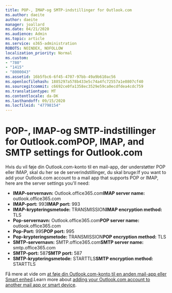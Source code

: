 ```yaml
---
title: POP-, IMAP-og SMTP-indstillinger for Outlook.com
ms.author: daeite
author: daeite
manager: joallard
ms.date: 04/21/2020
ms.audience: Admin
ms.topic: article
ms.service: o365-administration
ROBOTS: NOINDEX, NOFOLLOW
localization_priority: Normal
ms.custom:
- "780"
- "1415"
- "8000043"
ms.assetid: 16b5fbc6-6f45-4707-97bb-49a9b610ac56
ms.openlocfilehash: 1885297a578b433e5c74a4fc72557a1e0807cf40
ms.sourcegitcommit: c6692ce0fa1358ec3529e59ca0ecdfdea4cdc759
ms.translationtype: MT
ms.contentlocale: da-DK
ms.lasthandoff: 09/15/2020
ms.locfileid: "47798154"
---
```

# <a name="pop-imap-and-smtp-settings-for-outlookcom"></a><span data-ttu-id="7e938-102">POP-, IMAP-og SMTP-indstillinger for Outlook.com</span><span class="sxs-lookup"><span data-stu-id="7e938-102">POP, IMAP, and SMTP settings for Outlook.com</span></span>

<span data-ttu-id="7e938-103">Hvis du vil føje din Outlook.com-konto til en mail-app, der understøtter POP eller IMAP, skal du her se de serverindstillinger, du skal bruge:</span><span class="sxs-lookup"><span data-stu-id="7e938-103">If you want to add your Outlook.com account to a mail app that supports POP or IMAP, here are the server settings you'll need:</span></span>
  
- <span data-ttu-id="7e938-104">**IMAP-servernavn:** Outlook.office365.com</span><span class="sxs-lookup"><span data-stu-id="7e938-104">**IMAP server name:** outlook.office365.com</span></span>
- <span data-ttu-id="7e938-105">**IMAP-port:** 993</span><span class="sxs-lookup"><span data-stu-id="7e938-105">**IMAP port:** 993</span></span>
- <span data-ttu-id="7e938-106">**IMAP-krypteringsmetode:** TRANSMISSION</span><span class="sxs-lookup"><span data-stu-id="7e938-106">**IMAP encryption method:** TLS</span></span>
- <span data-ttu-id="7e938-107">**Pop-servernavn:** Outlook.office365.com</span><span class="sxs-lookup"><span data-stu-id="7e938-107">**POP server name:** outlook.office365.com</span></span>  
- <span data-ttu-id="7e938-108">**Pop-Port:** 995</span><span class="sxs-lookup"><span data-stu-id="7e938-108">**POP port:** 995</span></span>  
- <span data-ttu-id="7e938-109">**Pop-krypteringsmetode:** TRANSMISSION</span><span class="sxs-lookup"><span data-stu-id="7e938-109">**POP encryption method:** TLS</span></span>  
- <span data-ttu-id="7e938-110">**SMTP-servernavn:** SMTP.office365.com</span><span class="sxs-lookup"><span data-stu-id="7e938-110">**SMTP server name:** smtp.office365.com</span></span>
- <span data-ttu-id="7e938-111">**SMTP-port:** 587</span><span class="sxs-lookup"><span data-stu-id="7e938-111">**SMTP port:** 587</span></span>
- <span data-ttu-id="7e938-112">**SMTP-krypteringsmetode:** STARTTLS</span><span class="sxs-lookup"><span data-stu-id="7e938-112">**SMTP encryption method:** STARTTLS</span></span>

<span data-ttu-id="7e938-113">Få mere at vide om [at føje din Outlook.com-konto til en anden mail-app eller Smart enhed](https://support.office.com/article/73f3b178-0009-41ae-aab1-87b80fa94970?wt.mc_id=Office_Outlook_com_Alchemy).</span><span class="sxs-lookup"><span data-stu-id="7e938-113">Learn more about [adding your Outlook.com account to another mail app or smart device](https://support.office.com/article/73f3b178-0009-41ae-aab1-87b80fa94970?wt.mc_id=Office_Outlook_com_Alchemy).</span></span>